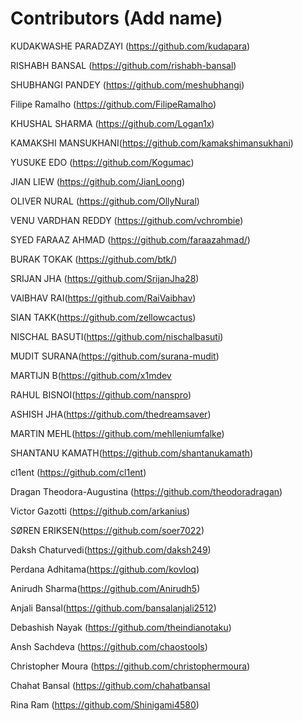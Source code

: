 
# Contributors (Add name)

KUDAKWASHE PARADZAYI (https://github.com/kudapara)

RISHABH BANSAL (https://github.com/rishabh-bansal)

SHUBHANGI PANDEY (https://github.com/meshubhangi)

Filipe Ramalho (https://github.com/FilipeRamalho)

KHUSHAL SHARMA (https://github.com/Logan1x)

KAMAKSHI MANSUKHANI(https://github.com/kamakshimansukhani)

YUSUKE EDO (https://github.com/Kogumac)

JIAN LIEW (https://github.com/JianLoong)

OLIVER NURAL (https://github.com/OllyNural)

VENU VARDHAN REDDY (https://github.com/vchrombie)

SYED FARAAZ AHMAD (https://github.com/faraazahmad/)

BURAK TOKAK (https://github.com/btk/)

SRIJAN JHA (https://github.com/SrijanJha28)

VAIBHAV RAI(https://github.com/RaiVaibhav)

SIAN TAKK(https://github.com/zellowcactus)

NISCHAL BASUTI(https://github.com/nischalbasuti)

MUDIT SURANA(https://github.com/surana-mudit)

MARTIJN B(https://github.com/x1mdev

RAHUL BISNOI(https://github.com/nanspro)

ASHISH JHA(https://github.com/thedreamsaver)

MARTIN MEHL(https://github.com/mehlleniumfalke)

SHANTANU KAMATH(https://github.com/shantanukamath)

cl1ent (https://github.com/cl1ent)

Dragan Theodora-Augustina (https://github.com/theodoradragan)


Victor Gazotti (https://github.com/arkanius)

SØREN ERIKSEN(https://github.com/soer7022)

Daksh Chaturvedi(https://github.com/daksh249)

Perdana Adhitama(https://github.com/kovloq)

Anirudh Sharma(https://github.com/Anirudh5)

Anjali Bansal(https://github.com/bansalanjali2512)

Debashish Nayak (https://github.com/theindianotaku)

Ansh Sachdeva (https://github.com/chaostools)

Christopher Moura (https://github.com/christophermoura)

Chahat Bansal (https://github.com/chahatbansal

Rina Ram (https://github.com/Shinigami4580)
